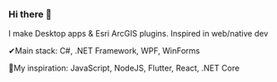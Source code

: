 ### Hi there 👋

<!--
**aslepenkov/aslepenkov** is a ✨ _special_ ✨ repository because its `README.md` (this file) appears on your GitHub profile.

Here are some ideas to get you started:

- 🔭 I’m currently working on ...
- 🌱 I’m currently learning ...
- 👯 I’m looking to collaborate on ...
- 🤔 I’m looking for help with ...
- 💬 Ask me about ...
- 📫 How to reach me: ...
- 😄 Pronouns: ...
- ⚡ Fun fact: ...
-->


I make Desktop apps & Esri ArcGIS plugins. Inspired in web/native dev

✔Main stack: C#, .NET Framework, WPF, WinForms

🎯My inspiration: JavaScript, NodeJS, Flutter, React, .NET Core
